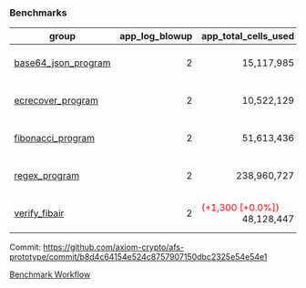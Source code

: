 ### Benchmarks
| group | app_log_blowup | app_total_cells_used | app_total_cycles | app_total_proof_time_ms | leaf_log_blowup | leaf_total_cells_used | leaf_total_cycles | leaf_total_proof_time_ms | max_segment_length | instance | alloc |
|---|---|---|---|---|---|---|---|---|---|---|---|
| [ base64_json_program ](https://github.com/axiom-crypto/afs-prototype/blob/gh-pages/benchmarks/individual/base64_json-b8d4c64154e524c8757907150dbc2325e54e54e1.md) | <div style='text-align: right'> 2 </div>  | <div style='text-align: right'> 15,117,985 </div>  | <div style='text-align: right'> 434,694 </div>  | <span style='color: red'>(+67.0 [+3.5%])</span><div style='text-align: right'> 1,956.0 </div>  | <div style='text-align: right'> - </div>  | <div style='text-align: right'> - </div>  | <div style='text-align: right'> - </div>  | <div style='text-align: right'> - </div>  | 1048476 | 64cpu-linux-arm64 | mimalloc |
| [ ecrecover_program ](https://github.com/axiom-crypto/afs-prototype/blob/gh-pages/benchmarks/individual/ecrecover-b8d4c64154e524c8757907150dbc2325e54e54e1.md) | <div style='text-align: right'> 2 </div>  | <div style='text-align: right'> 10,522,129 </div>  | <div style='text-align: right'> 211,190 </div>  | <span style='color: green'>(-18.0 [-0.9%])</span><div style='text-align: right'> 1,912.0 </div>  | <div style='text-align: right'> - </div>  | <div style='text-align: right'> - </div>  | <div style='text-align: right'> - </div>  | <div style='text-align: right'> - </div>  | 1048476 | 64cpu-linux-arm64 | mimalloc |
| [ fibonacci_program ](https://github.com/axiom-crypto/afs-prototype/blob/gh-pages/benchmarks/individual/fibonacci-b8d4c64154e524c8757907150dbc2325e54e54e1.md) | <div style='text-align: right'> 2 </div>  | <div style='text-align: right'> 51,613,436 </div>  | <div style='text-align: right'> 3,000,274 </div>  | <span style='color: green'>(-7.0 [-0.1%])</span><div style='text-align: right'> 5,150.0 </div>  | <div style='text-align: right'> - </div>  | <div style='text-align: right'> - </div>  | <div style='text-align: right'> - </div>  | <div style='text-align: right'> - </div>  | 1048476 | 64cpu-linux-arm64 | mimalloc |
| [ regex_program ](https://github.com/axiom-crypto/afs-prototype/blob/gh-pages/benchmarks/individual/regex-b8d4c64154e524c8757907150dbc2325e54e54e1.md) | <div style='text-align: right'> 2 </div>  | <div style='text-align: right'> 238,960,727 </div>  | <div style='text-align: right'> 8,381,808 </div>  | <span style='color: green'>(-442.0 [-2.7%])</span><div style='text-align: right'> 16,132.0 </div>  | <div style='text-align: right'> - </div>  | <div style='text-align: right'> - </div>  | <div style='text-align: right'> - </div>  | <div style='text-align: right'> - </div>  | 1048476 | 64cpu-linux-arm64 | mimalloc |
| [ verify_fibair ](https://github.com/axiom-crypto/afs-prototype/blob/gh-pages/benchmarks/individual/verify_fibair-b8d4c64154e524c8757907150dbc2325e54e54e1.md) | <div style='text-align: right'> 2 </div>  | <span style='color: red'>(+1,300 [+0.0%])</span><div style='text-align: right'> 48,128,447 </div>  | <span style='color: red'>(+176 [+0.0%])</span><div style='text-align: right'> 397,340 </div>  | <span style='color: green'>(-55.0 [-1.8%])</span><div style='text-align: right'> 2,919.0 </div>  | <div style='text-align: right'> - </div>  | <div style='text-align: right'> - </div>  | <div style='text-align: right'> - </div>  | <div style='text-align: right'> - </div>  | 1048476 | 64cpu-linux-arm64 | mimalloc |


Commit: https://github.com/axiom-crypto/afs-prototype/commit/b8d4c64154e524c8757907150dbc2325e54e54e1

[Benchmark Workflow](https://github.com/axiom-crypto/afs-prototype/actions/runs/12304667579)
